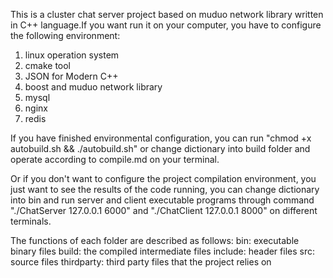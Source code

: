 This is a cluster chat server project based on muduo network library written in C++ language.If you want run it on your computer, you have to configure the following environment: 
1. linux operation system
2. cmake tool
3. JSON for Modern C++
4. boost and muduo network library
5. mysql
6. nginx
7. redis

If you have finished environmental configuration, you can run "chmod +x autobuild.sh && ./autobuild.sh" or change dictionary into build folder and operate according to compile.md on your terminal.

Or if you don't want to configure the project compilation environment, you just want to see the results of the code running, you can change dictionary into bin and run server and client executable programs through command "./ChatServer 127.0.0.1 6000" and "./ChatClient 127.0.0.1 8000" on different terminals.

The functions of each folder are described as follows:
bin: executable binary files
build: the compiled intermediate files
include: header files
src: source files
thirdparty: third party files that the project relies on
